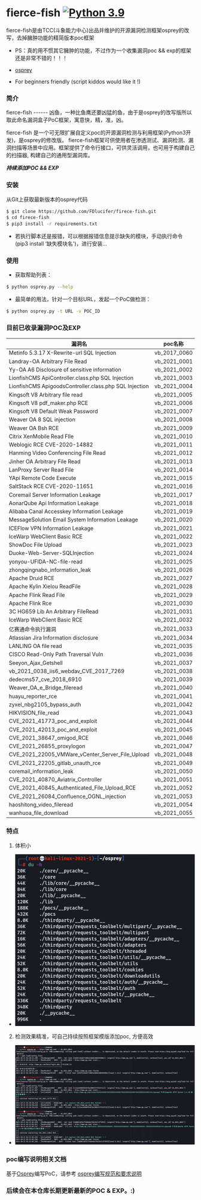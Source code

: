 # fierce-fish  [![Python 3.9](https://img.shields.io/badge/python-3.9-yellow.svg)](https://www.python.org/)

fierce-fish是由TCC(斗象能力中心)出品并维护的开源漏洞检测框架osprey的改写，去掉臃肿功能的精简版本poc框架

 - PS：真的用不惯其它臃肿的功能，不过作为一个收集漏洞poc && exp的框架还是非常不错的！！！

 - [osprey](https://github.com/TophantTechnology/osprey)

 - For beginners friendly (script kiddos would like it !)

### 简介

fierce-fish ------ 凶鱼，一种比鱼鹰还要凶猛的鱼，由于是osprey的改写版所以取此命名漏洞盒子PoC框架，寓意快，精，准，凶。

fierce-fish 是一个可无限扩展自定义poc的开源漏洞检测与利用框架(Python3开发)，是osprey的修改版。 fierce-fish框架可供使用者在渗透测试、漏洞检测、漏洞扫描等场景中应用。框架提供了命令行接口，可供灵活调用，也可用于构建自己的扫描器, 构建自己的通用型漏洞库。

***持续添加POC && EXP***

### 安装

从Git上获取最新版本的osprey代码

``` bash
$ git clone https://github.com/FDlucifer/firece-fish.git
$ cd firece-fish
$ pip3 install -r requirements.txt
```

 - 若执行脚本还是报错，可以根据报错信息提示缺失的模块，手动执行命令(pip3 install ‘缺失模块名')，进行安装...

### 使用

- 获取帮助列表：

``` bash
$ python osprey.py --help
```

- 最简单的用法，针对一个目标URL，发起一个PoC做检测：

``` bash
$ python osprey.py -t URL -v POC_ID
```

### 目前已收录漏洞POC及EXP

漏洞名|poc名称|poc链接
---|:--:|---:
Metinfo 5.3.17 X-Rewrite-url SQL Injection|vb_2017_0060|[Metinfo_5_3_17_X_Rewrite_url_Sql_Injection](pocs/vb_2017_0060_Metinfo_5_3_17_X_Rewrite_url_Sql_Injection.py)
Landray-OA Arbitrary File Read|vb_2021_0001|[Landray-OA Arbitrary File Read](pocs/vb_2021_0001_Landray_OA_Arbitrary_File_Read.py)
Yy-OA A6 Disclosure of sensitive information|vb_2021_0002|[Yy-OA A6 Disclosure of sensitive information](pocs/vb_2021_0002_Yy-OA_Disclosure_of_sensitive_information.py)
LionfishCMS ApiController.class.php SQL Injection|vb_2021_0003|[LionfishCMS ApiController.class.php SQL Injection](pocs/vb_2021_0003_LionfishCMS_ApiController_class_php_SQL_Injection.py)
LionfishCMS ApigoodsController.class.php SQL Injection|vb_2021_0004|[LionfishCMS ApigoodsController.class.php SQL Injection](pocs/vb_2021_0004_LionfishCMS_ApigoodsController_class_php_SQL_Injection.py)
Kingsoft V8 Arbitrary file read|vb_2021_0005|[Kingsoft V8 Arbitrary file read](pocs/vb_2021_0005_Kingsoft_V8_Arbitrary_file_read.py)
Kingsoft V8 pdf_maker.php RCE|vb_2021_0006|[Kingsoft V8 pdf_maker.php RCE](pocs/vb_2021_0006_Kingsoft_V8_pdf_maker_RCE.py)
Kingsoft V8 Default Weak Password|vb_2021_0007|[Kingsoft V8 Default Weak Password](pocs/vb_2021_0007_Kingsoft_V8_Default_Weak_Password.py)
Weaver OA 8 SQL injection|vb_2021_0008|[Weaver OA 8 SQL injection](pocs/vb_2021_0008_Weaver_OA_8_SQL_Injection.py)
Weaver OA Bsh RCE|vb_2021_0009|[Weaver OA Bsh RCE](pocs/vb_2021_0009_Weaver_OA_Bsh_RCE.py)
Citrix XenMobile Read FIle|vb_2021_0010|[Citrix XenMobile Read FIle](pocs/vb_2021_0010_Citrix%20XenMobile_file_read.py)
Weblogic RCE CVE-2020-14882|vb_2021_0011|[Weblogic RCE CVE-2020-14882](pocs/vb_2021_0011_Weblogic_RCE_CVE_2020_14882.py)
Hanming Video Conferencing File Read|vb_2021_0012|[Hanming Video Conferencing File Read](pocs/vb_2021_0012_Hanming_Video_Conferencing_file_Read.py)
Jinher OA Arbitrary File Read|vb_2021_0013|[Jinher OA Arbitrary File Read](pocs/vb_2021_0013_Jinher_OA_Arbitrary_File_Read.py)
LanProxy Server Read File|vb_2021_0014|[LanProxy Server Read File](pocs/vb_2021_0014_LanProxy_file_read.py)
YApi Remote Code Execute|vb_2021_0015|[YApi Remote Code Execute](pocs/vb_2021_0015_yapi_rce.py)
SaltStack RCE CVE-2020-11651|vb_2021_0016|[SaltStack RCE CVE-2020-11651](pocs/vb_2021_0016_saltstack_rce_cve_2020_11651.py)
Coremail Server Information Leakage|vb_2021_0017|[Coremail Server Information Leakage](pocs/vb_2021_0017_Coremail_Server_Information_Leakage.py)
AonarQube Api Information Leakage|vb_2021_0018|[AonarQube Api Information Leakage](pocs/vb_2021_0018_SonarQuber_Api_Information_Leakage.py)
Alibaba Canal Accesskey Information Leakage|vb_2021_0019|[Alibaba Canal Accesskey Information Leakage](pocs/vb_2021_0019_Alibaba_Canal_AccessKey_Information_Leakage.py)
MessageSolution Email System Information Leakage|vb_2021_0020|[MessageSolution Email System Information Leakage](pocs/vb_2021_0020_MessageSolution_Email_System_Information_Leakage.py)
ICEFlow VPN Information Leakage|vb_2021_0021|[ICEFlow VPN Information Leakage](pocs/vb_2021_0021_ICEFlow_VPN_Information_Leakage.py)
IceWarp WebClient Basic RCE|vb_2021_0022|[IceWarp WebClient Basic RCE](pocs/vb_2021_0022_IceWarp_WebClient_Basic_RCE.py)
ShowDoc File Upload|vb_2021_0023|[ShowDoc File Upload](pocs/vb_2021_0023_ShowDoc_File_Upload.py)
Duoke-Web-Server-SQLInjection|vb_2021_0024|[Duoke-Web-Server-SQLInjection](pocs/vb_2021_0024_DuokeWebServer.py)
yonyou-UFIDA-NC-file-read|vb_2021_0025|[yonyou-UFIDA-NC-file-read](pocs/vb_2021_0025_yonyou_ERP-NC_File_reading.py)
zhongqingnabo_information_leak|vb_2021_0026|[zhongqingnabo_information_leak](pocs/vb_2021_0026_zhongqingnabo.py)
Apache Druid RCE|vb_2021_0027|[Apache Druid RCE](pocs/vb_2021_0027_Apache_Durid_RCE_CVE_2021_25646.py)
Apache Kylin Xielou ReadFile|vb_2021_0028|[Apache Kylin Xielou ReadFile](pocs/vb_2021_0028_Apache%20Kylin_xielou.py)
Apache Flink Read File|vb_2021_0029|[Apache Flink Read File](pocs/vb_2021_0029_Apache%20Flink%20_file_read.py)
Apache Flink Rce|vb_2021_0030|[Apache Flink Rce](pocs/vb_2021_0030_Apache%20Flink%20_RCE.py)
3C HG659 Lib An Arbitrary FileRead|vb_2021_0031|[3C HG659 Lib An Arbitrary FileRead](pocs/vb_2021_0031_H3C_HG659_Lib_An_Arbitrary_File_Read.py)
IceWarp WebClient Basic RCE|vb_2021_0032|[IceWarp WebClient Basic RCE](pocs/vb_2021_0032_IceWarp_WebClient_Basic_RCE.py)
亿赛通命令执行漏洞|vb_2021_0033|[亿赛通命令执行漏洞](pocs/vb_2021_0033-YiSaiTong_RCE.py)
Atlassian Jira Information disclosure|vb_2021_0034|[Atlassian Jira Information disclosure](pocs/vb_2021_0034-AtlassianJira_Information_Leakage.py)
LANLING OA file read|vb_2021_0035|[LANLING OA file read](pocs/vb_2021_0035_OA_fileread.py)
CISCO Read-Only Path Traversal Vuln|vb_2021_0036|[CISCO Read-Only Path Traversal Vuln](pocs/vb_2021_0036_CISCO_Arbitrary_File_Read.py)
Seeyon_Ajax_Getshell|vb_2021_0037|[Seeyon_Ajax_Getshell](pocs/vb_2021_0037_Seeyon_Ajax_Getshell.py)
vb_2021_0038_iis6_webdav_CVE_2017_7269|vb_2021_0038|[vb_2021_0038_iis6_webdav_CVE_2017_7269](pocs/vb_2021_0038_iis6_webdav_CVE-2017-7269.py)
dedecms57_cve_2018_6910|vb_2021_0039|[dedecms57_cve_2018_6910](pocs/vb_2021_0039_dedecms57_cve_2018_6910.py)
Weaver_OA_e_Bridge_fileread|vb_2021_0040|[Weaver_OA_e_Bridge_fileread](pocs/vb_2021_0040_Weaver_OA_e_Bridge_fileread.py)
huayu_reporter_rce|vb_2021_0041|[huayu_reporter_rce](pocs/vb_2021_0041_huayu_reporter_rce.py)
zyxel_nbg2105_bypass_auth|vb_2021_0042|[zyxel_nbg2105_bypass_auth](pocs/vb_2021_0042_zyxel_nbg2105_bypass_auth.py)
HIKVISION_file_read|vb_2021_0043|[HIKVISION_file_read](pocs/vb_2021_0043_HIKVISION_file_read.py)
CVE_2021_41773_poc_and_exploit|vb_2021_0044|[CVE_2021_41773_poc_and_exploit](pocs/vb_2021_0044_CVE_2021_41773_poc_and_exploit.py)
CVE_2021_42013_poc_and_exploit|vb_2021_0045|[CVE_2021_42013_poc_and_exploit](pocs/vb_2021_0045_CVE_2021_42013_poc_and_exp.py)
CVE_2021_38647_omigod_RCE|vb_2021_0046|[CVE_2021_38647_omigod_RCE](pocs/vb_2021_0046_cve_2021_38647_omigod.py)
CVE_2021_26855_proxylogon|vb_2021_0047|[CVE_2021_26855_proxylogon](pocs/vb_2021_0047_CVE_2021_26855_proxylogon.py)
CVE_2021_22005_VMWare_vCenter_Server_File_Upload|vb_2021_0048|[CVE_2021_22005_VMWare_vCenter_Server_File_Upload](pocs/vb_2021_0048_CVE_2021_22005_VMWare_vCenter_Server_File_Upload.py)
CVE_2021_22205_gitlab_unauth_rce|vb_2021_0049|[CVE_2021_22205_gitlab_unauth_rce](pocs/vb_2021_0049_CVE_2021_22205_gitlab_unauth_rce.py)
coremail_information_leak|vb_2021_0050|[coremail_information_leak](pocs/vb_2021_0050_coremail_information_leak.py)
CVE_2021_40870_Aviatrix_Controller|vb_2021_0051|[CVE_2021_40870_Aviatrix_Controller](pocs/vb_2021_0051_CVE_2021_40870_Aviatrix_Controller.py)
CVE_2021_40845_Authenticated_File_Upload_RCE|vb_2021_0052|[CVE_2021_40845_Authenticated_File_Upload_RCE](pocs/vb_2021_0052_CVE_2021_40845_Authenticated_File_Upload_RCE.py)
CVE_2021_26084_Confluence_OGNL_injection|vb_2021_0053|[CVE_2021_26084_Confluence_OGNL_injection](pocs/vb_2021_0053_CVE_2021_26084_Confluence_OGNL_injection.py)
haoshitong_video_fileread|vb_2021_0054|[haoshitong_video_fileread](pocs/vb_2021_0054_haoshitong_video_fileread.py)
wanhuoa_file_download|vb_2021_0055|[wanhuoa_file_download](pocs/vb_2021_0055_wanhuoa_file_download.py)

### 特点

 1. 体积小
 - ![](pics/1.png)
 2. 检测效果精准，可自己持续按照框架模版添加poc, 方便高效
 - ![](pics/2.png)

### poc编写说明相关文档

基于[Osprey](https://github.com/TophantTechnology/osprey/)编写PoC，请参考 [osprey编写规范和要求说明](doc/PoC_specification.md)

### 后续会在本仓库长期更新最新的POC & EXP。:)